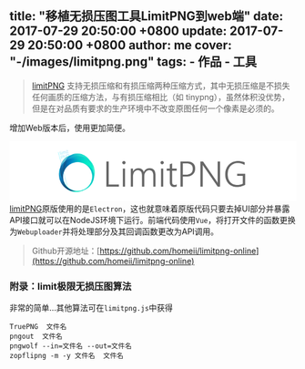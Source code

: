 title: "移植无损压图工具LimitPNG到web端"
date: 2017-07-29 20:50:00 +0800
update: 2017-07-29 20:50:00 +0800
author: me
cover: "-/images/limitpng.png"
tags:
    - 作品
    - 工具
---
>[limitPNG](http://nullice.com/limitPNG/) 支持无损压缩和有损压缩两种压缩方式，其中无损压缩是不损失任何画质的压缩方法，与有损压缩相比（如 tinypng），虽然体积没优势，但是在对品质有要求的生产环境中不改变原图任何一个像素是必须的。

增加Web版本后，使用更加简便。
<!--more-->
![](/images/limitpng.png)
[limitPNG](http://nullice.com/limitPNG/)原版使用的是`Electron`，这也就意味着原版代码只要去掉UI部分并暴露API接口就可以在NodeJS环境下运行。前端代码使用`Vue`，将打开文件的函数更换为`Webuploader`并将处理部分及其回调函数更改为API调用。

>Github开源地址：[https://github.com/homeii/limitpng-online](https://github.com/homeii/limitpng-online)

### 附录：limit极限无损压图算法
非常的简单...其他算法可在`limitpng.js`中获得
```shell
TruePNG  文件名
pngout  文件名
pngwolf --in=文件名 --out=文件名
zopflipng -m -y 文件名  文件名
```
